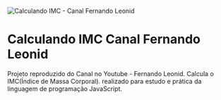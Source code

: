 ![Calculando IMC - Canal Fernando Leonid](https://user-images.githubusercontent.com/88866944/145737092-6db67295-dd1f-4a87-bcc2-f57ef1d7a59d.png)
# Calculando IMC Canal Fernando Leonid
 Projeto reproduzido do Canal no Youtube - Fernando Leonid. Calcula o IMC(Índice de Massa Corporal). realizado para estudo e prática da linguagem de programação JavaScript.
